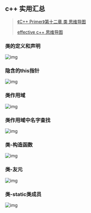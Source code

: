 ## c++ 实用汇总

> [《C++ Primer》第十二章 类 思维导图](https://blog.csdn.net/lhw19931201/article/details/103706112)
>
> [effective c++ 思维导图](https://www.cnblogs.com/harlanc/p/6760057.html)

### 类的定义和声明

![img](images/0-cplus-04.png)

### 隐含的this指针

![img](images/0-cplus-05.png)

### 类作用域

![img](images/0-cplus-06.png)

### 类作用域中名字查找

![img](images/0-cplus-07.png)

### 类-构造函数

![img](images/0-cplus-08.png)

### 类-友元

![img](images/0-cplus-09.png)

### 类-static类成员

![img](images/0-cplus-10.png)